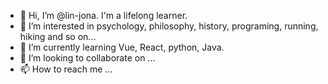 - 👋 Hi, I’m @lin-jona. I'm a lifelong learner.
- 👀 I’m interested in psychology, philosophy, history, programing, running, hiking and so on...
- 🌱 I’m currently learning Vue, React, python, Java.
- 💞️ I’m looking to collaborate on ...
- 📫 How to reach me ...

<!---
lin-jona/lin-jona is a ✨ special ✨ repository because its `README.md` (this file) appears on your GitHub profile.
You can click the Preview link to take a look at your changes.
--->
